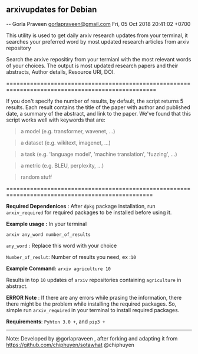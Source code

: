 arxivupdates for Debian
----------------------



 -- Gorla Praveen <gorlapraveen@gmail.com>  Fri, 05 Oct 2018 20:41:02 +0700

This utility is used to get daily arxiv research updates from your terminal, it searches your 
 preferred word by most updated research articles from arxiv repository

Search the arxive repositiry from your termianl with the most relevant words of your choices. The output is most updated research papers and their abstracts, Author details, Resource URl, DOI.


==================================================================================================

If you don't specify the number of results, by default, the script returns 5 results. Each result contains the title of the paper with author and published date, a summary of the abstract, and link to the paper.
We've found that this script works well with keywords that are:

> a model (e.g. transformer, wavenet, ...)

> a dataset (e.g. wikitext, imagenet, ...)

> a task (e.g. 'language model', 'machine translation', 'fuzzing', ...)

> a metric (e.g. BLEU, perplexity, ...)

> random stuff

=================================================================================================

**Required Dependenices** : After `dpkg` package installation, run `arxiv_required` for required packages to be installed before using it.

**Example usage :** In your terminal

`arxiv any_word number_of_results`

`any_word` : Replace this word with your choice

`Number_of_reslut`: Number of results you need, ex :`10`

**Example Command:** `arxiv agriculture 10`

Results in top `10` updates of `arxiv` repositories containing `agriculture` in abstract.

**ERROR Note** : If there are any errors while prasing the information, there there might be the problem while installing the required packages. So, simple run `arxiv_required` in your terminal to install required packages.

**Requirements**: `Pyhton 3.0 +`, and `pip3 +`

-----------------------------

Note: Developed by @gorlapraveen , after forking and adapting it from https://github.com/chiphuyen/sotawhat @chiphuyen









